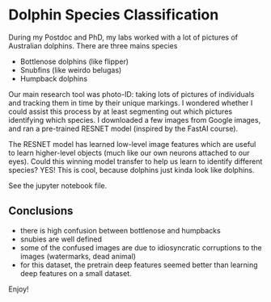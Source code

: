# Dolphin Species Classification

During my Postdoc and PhD, my labs worked with a lot of pictures of Australian dolphins. There are three mains species
+ Bottlenose dolphins (like flipper)
+ Snubfins (like weirdo belugas)
+ Humpback dolphins

Our main research tool was photo-ID: taking lots of pictures of individuals and tracking them in time by their unique markings. I wondered whether I could assist this process by at least segmenting out which pictures identifying which species. I downloaded a few images from Google images, and ran a pre-trained RESNET model (inspired by the FastAI course).

The RESNET model has learned low-level image features which are useful to learn higher-level objects (much like our own neurons attached to our eyes). Could this winning model transfer to help us learn to identify different species? YES! This is cool, because dolphins just kinda look like dolphins.

See the jupyter notebook file.

## Conclusions
+ there is high confusion between bottlenose and humpbacks
+ snubies are well defined
+ some of the confused images are due to idiosyncratic corruptions to the images (watermarks, dead animal)
+ for this dataset, the pretrain deep features seemed better than learning deep features on a small dataset.

Enjoy!